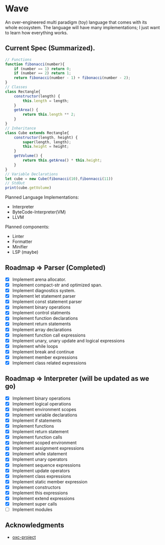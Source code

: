 # Wave
An over-engineered multi paradigm (toy) language that comes with its whole ecosystem.
The language will have many implementations; I just want to learn how everything works.

## Current Spec (Summarized).
```js
// Functions
function fibonacci(number){
    if (number == 1) return 0;
    if (number == 2) return 1;
    return fibonacci(number - 1) + fibonacci(number - 2);
}
// Classes
class Rectangle{
    constructor(length) {
        this.length = length;
    }
    getArea() {
        return this.length ** 2;
    }
}
// Inheritance
class Cube extends Rectangle{
    constructor(length, height) {
        super(length, length);
        this.height = height;
    }
    getVolume() {
        return this.getArea() * this.height;
    }
}
// Variable Declarations
let cube = new Cube(fibonacci(10),fibonnacci(11))
// StdOut
print(cube.getVolume)
```

Planned Language Implementations:
- Interpreter
- ByteCode-Interpreter(VM)
- LLVM

Planned components:
- Linter
- Formatter
- Minifier
- LSP (maybe)

<!-- ROADMAP -->
## Roadmap => Parser (Completed)
- [x] Implement arena allocator.
- [x] Implement compact-str and optimized span.
- [x] Implement diagnostics system.
- [x] Implement let statement parser
- [x] Implement const statement parser
- [x] Implement binary operations
- [x] Implement control statments
- [x] Implement function declarations
- [x] Implement return statements
- [x] Implement array declarations
- [x] Implement function call expressions
- [x] Implement unary, unary update and logical expressions
- [x] Implement while loops
- [x] Implement break and continue
- [x] Implement member expressions
- [x] Implement class related expressions

## Roadmap => Interpreter (will be updated as we go)
- [x] Implement binary operations
- [x] Implement logical operations
- [x] Implement environment scopes
- [x] Implement variable declarations
- [x] Implement if statements
- [x] Implement functions
- [x] Implement return statement
- [x] Implement function calls
- [x] Implement scoped environment
- [x] Implement assignment expressions
- [x] Implement while statement
- [x] Implement unary operators
- [x] Implement sequence expressions
- [x] Implement update operators
- [x] Implement class expressions
- [x] Implement static member expression
- [x] Implement constructors
- [x] Implement this expressions
- [x] Implement extend expressions
- [x] Implement super calls
- [ ] Implement modules

<!-- ACKNOWLEDGMENTS -->
## Acknowledgments

* [oxc-project](https://oxc-project.github.io/docs/learn/parser_in_rust/intro.html)

